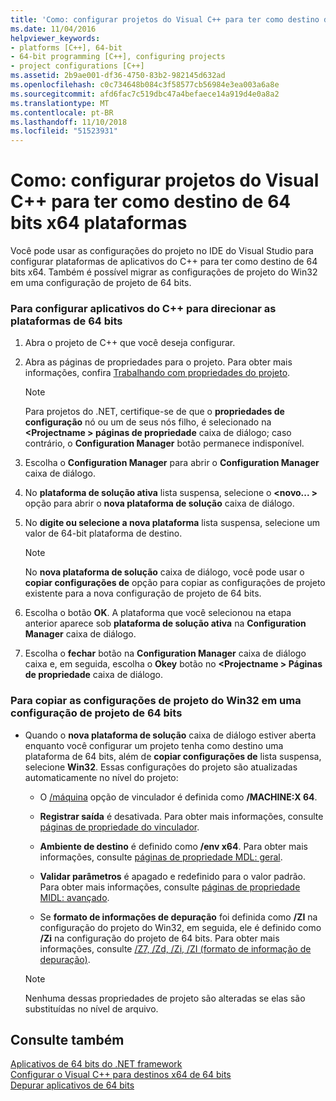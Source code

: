 ```yaml
---
title: 'Como: configurar projetos do Visual C++ para ter como destino de 64 bits x64 plataformas'
ms.date: 11/04/2016
helpviewer_keywords:
- platforms [C++], 64-bit
- 64-bit programming [C++], configuring projects
- project configurations [C++]
ms.assetid: 2b9ae001-df36-4750-83b2-982145d632ad
ms.openlocfilehash: c0c734648b084c3f58577cb56984e3ea003a6a8e
ms.sourcegitcommit: afd6fac7c519dbc47a4befaece14a919d4e0a8a2
ms.translationtype: MT
ms.contentlocale: pt-BR
ms.lasthandoff: 11/10/2018
ms.locfileid: "51523931"
---
```

# <a name="how-to-configure-visual-c-projects-to-target-64-bit-x64-platforms"></a>Como: configurar projetos do Visual C++ para ter como destino de 64 bits x64 plataformas

Você pode usar as configurações do projeto no IDE do Visual Studio para configurar plataformas de aplicativos do C++ para ter como destino de 64 bits x64. Também é possível migrar as configurações de projeto do Win32 em uma configuração de projeto de 64 bits.

### <a name="to-set-up-c-applications-to-target-64-bit-platforms"></a>Para configurar aplicativos do C++ para direcionar as plataformas de 64 bits

1. Abra o projeto de C++ que você deseja configurar.

1. Abra as páginas de propriedades para o projeto. Para obter mais informações, confira [Trabalhando com propriedades do projeto](../ide/working-with-project-properties.md).

   > [!NOTE]
   > Para projetos do .NET, certifique-se de que o **propriedades de configuração** nó ou um de seus nós filho, é selecionado na  **\<Projectname > páginas de propriedade** caixa de diálogo; caso contrário, o  **Configuration Manager** botão permanece indisponível.

1. Escolha o **Configuration Manager** para abrir o **Configuration Manager** caixa de diálogo.

1. No **plataforma de solução ativa** lista suspensa, selecione o  **\<novo... >** opção para abrir o **nova plataforma de solução** caixa de diálogo.

1. No **digite ou selecione a nova plataforma** lista suspensa, selecione um valor de 64-bit plataforma de destino.

   > [!NOTE]
   > No **nova plataforma de solução** caixa de diálogo, você pode usar o **copiar configurações de** opção para copiar as configurações de projeto existente para a nova configuração de projeto de 64 bits.

1. Escolha o botão **OK**. A plataforma que você selecionou na etapa anterior aparece sob **plataforma de solução ativa** na **Configuration Manager** caixa de diálogo.

1. Escolha o **fechar** botão na **Configuration Manager** caixa de diálogo caixa e, em seguida, escolha o **Okey** botão no  **\<Projectname > Páginas de propriedade** caixa de diálogo.

### <a name="to-copy-win32-project-settings-into-a-64-bit-project-configuration"></a>Para copiar as configurações de projeto do Win32 em uma configuração de projeto de 64 bits

- Quando o **nova plataforma de solução** caixa de diálogo estiver aberta enquanto você configurar um projeto tenha como destino uma plataforma de 64 bits, além de **copiar configurações de** lista suspensa, selecione **Win32**. Essas configurações do projeto são atualizadas automaticamente no nível do projeto:

  - O [/máquina](../build/reference/machine-specify-target-platform.md) opção de vinculador é definida como **/MACHINE:X 64**.

  - **Registrar saída** é desativada. Para obter mais informações, consulte [páginas de propriedade do vinculador](../ide/linker-property-pages.md).

  - **Ambiente de destino** é definido como **/env x64**. Para obter mais informações, consulte [páginas de propriedade MDL: geral](../ide/midl-property-pages-general.md).

  - **Validar parâmetros** é apagado e redefinido para o valor padrão. Para obter mais informações, consulte [páginas de propriedade MIDL: avançado](../ide/midl-property-pages-advanced.md).

  - Se **formato de informações de depuração** foi definida como **/ZI** na configuração do projeto do Win32, em seguida, ele é definido como **/Zi** na configuração do projeto de 64 bits. Para obter mais informações, consulte [/Z7, /Zd, /Zi, /ZI (formato de informação de depuração)](../build/reference/z7-zi-zi-debug-information-format.md).

  > [!NOTE]
  > Nenhuma dessas propriedades de projeto são alteradas se elas são substituídas no nível de arquivo.

## <a name="see-also"></a>Consulte também

[Aplicativos de 64 bits do .NET framework](/dotnet/framework/64-bit-apps)<br/>
[Configurar o Visual C++ para destinos x64 de 64 bits](../build/configuring-programs-for-64-bit-visual-cpp.md)<br/>
[Depurar aplicativos de 64 bits](/visualstudio/debugger/debug-64-bit-applications)